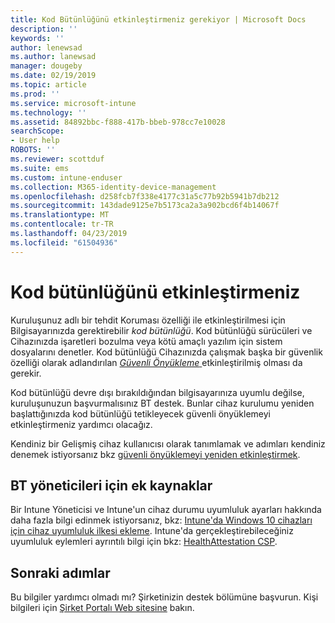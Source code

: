 ```yaml
---
title: Kod Bütünlüğünü etkinleştirmeniz gerekiyor | Microsoft Docs
description: ''
keywords: ''
author: lenewsad
ms.author: lanewsad
manager: dougeby
ms.date: 02/19/2019
ms.topic: article
ms.prod: ''
ms.service: microsoft-intune
ms.technology: ''
ms.assetid: 84892bbc-f888-417b-bbeb-978cc7e10028
searchScope:
- User help
ROBOTS: ''
ms.reviewer: scottduf
ms.suite: ems
ms.custom: intune-enduser
ms.collection: M365-identity-device-management
ms.openlocfilehash: d258fcb7f338e4177c31a5c77b92b5941b7db212
ms.sourcegitcommit: 143dade9125e7b5173ca2a3a902bcd6f4b14067f
ms.translationtype: MT
ms.contentlocale: tr-TR
ms.lasthandoff: 04/23/2019
ms.locfileid: "61504936"
---
```

# <a name="enable-code-integrity"></a>Kod bütünlüğünü etkinleştirmeniz

Kuruluşunuz adlı bir tehdit Koruması özelliği ile etkinleştirilmesi için Bilgisayarınızda gerektirebilir *kod bütünlüğü*. Kod bütünlüğü sürücüleri ve Cihazınızda işaretleri bozulma veya kötü amaçlı yazılım için sistem dosyalarını denetler. Kod bütünlüğü Cihazınızda çalışmak başka bir güvenlik özelliği olarak adlandırılan [ *Güvenli Önyükleme* ](https://docs.microsoft.com/windows/security/information-protection/secure-the-windows-10-boot-process#secure-boot) etkinleştirilmiş olması da gerekir. 

Kod bütünlüğü devre dışı bırakıldığından bilgisayarınıza uyumlu değilse, kuruluşunuzun başvurmalısınız BT destek. Bunlar cihaz kurulumu yeniden başlattığınızda kod bütünlüğü tetikleyecek güvenli önyüklemeyi etkinleştirmeniz yardımcı olacağız. 

Kendiniz bir Gelişmiş cihaz kullanıcısı olarak tanımlamak ve adımları kendiniz denemek istiyorsanız bkz [güvenli önyüklemeyi yeniden etkinleştirmek](https://docs.microsoft.com/windows-hardware/manufacture/desktop/disabling-secure-boot#re-enable-secure-boot).

## <a name="additional-resources-for-it-administrators"></a>BT yöneticileri için ek kaynaklar  
Bir Intune Yöneticisi ve Intune'un cihaz durumu uyumluluk ayarları hakkında daha fazla bilgi edinmek istiyorsanız, bkz: [Intune'da Windows 10 cihazları için cihaz uyumluluk ilkesi ekleme](https://docs.microsoft.com/intune/compliance-policy-create-windows#windows-10-and-later-policy-settings). Intune'da gerçekleştirebileceğiniz uyumluluk eylemleri ayrıntılı bilgi için bkz: [HealthAttestation CSP](https://docs.microsoft.com/windows/client-management/mdm/healthattestation-csp#a-href-idtake-policy-actionastep-8-take-appropriate-policy-action-based-on-evaluation-results).  

## <a name="next-steps"></a>Sonraki adımlar  
Bu bilgiler yardımcı olmadı mı? Şirketinizin destek bölümüne başvurun. Kişi bilgileri için [Şirket Portalı Web sitesine](https://go.microsoft.com/fwlink/?linkid=2010980) bakın.
